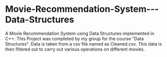 # Movie-Recommendation-System---Data-Structures
A Movie Recommendation System using Data Structures implemented in C++. This Project was completed by my group for the course "Data Structures".
Data is taken from a csv file named as Cleaned.csv. This data is then filtered out to carry out various operations on different movies.
